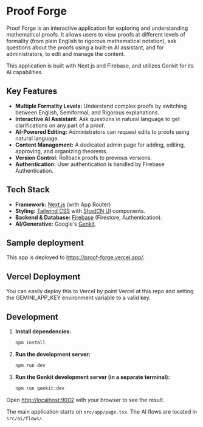 # Proof Forge

Proof Forge is an interactive application for exploring and understanding mathematical proofs. It allows users to view proofs at different levels of formality (from plain English to rigorous mathematical notation), ask questions about the proofs using a built-in AI assistant, and for administrators, to edit and manage the content.

This application is built with Next.js and Firebase, and utilizes Genkit for its AI capabilities.

## Key Features

*   **Multiple Formality Levels:** Understand complex proofs by switching between English, Semiformal, and Rigorous explanations.
*   **Interactive AI Assistant:** Ask questions in natural language to get clarifications on any part of a proof.
*   **AI-Powered Editing:** Administrators can request edits to proofs using natural language.
*   **Content Management:** A dedicated admin page for adding, editing, approving, and organizing theorems.
*   **Version Control:** Rollback proofs to previous versions.
*   **Authentication:** User authentication is handled by Firebase Authentication.

## Tech Stack

*   **Framework:** [Next.js](https://nextjs.org/) (with App Router)
*   **Styling:** [Tailwind CSS](https://tailwindcss.com/) with [ShadCN UI](https://ui.shadcn.com/) components.
*   **Backend & Database:** [Firebase](https://firebase.google.com/) (Firestore, Authentication).
*   **AI/Generative:** Google's [Genkit](https://firebase.google.com/docs/genkit).


## Sample deployment

This app is deployed to https://proof-forge.vercel.app/.

## Vercel Deployment

You can easily deploy this to Vercel by point Vercel at this repo and setting the GEMINI_APP_KEY environment variable to a valid key.

## Development

1.  **Install dependencies:**
    ```bash
    npm install
    ```

2.  **Run the development server:**
    ```bash
    npm run dev
    ```

3.  **Run the Genkit development server (in a separate terminal):**
    ```bash
    npm run genkit:dev
    ```

Open [http://localhost:9002](http://localhost:9002) with your browser to see the result.

The main application starts on `src/app/page.tsx`. The AI flows are located in `src/ai/flows/`.
